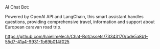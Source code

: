 AI Chat Bot:

Powered by OpenAI API and LangChain, this smart assistant handles questions, providing comprehensive travel, information and support  about European caravan road trip.


https://github.com/haielimelech/Chat-Bot/assets/73343170/bde5a8b1-55d7-41a4-9931-1b69b014f025

